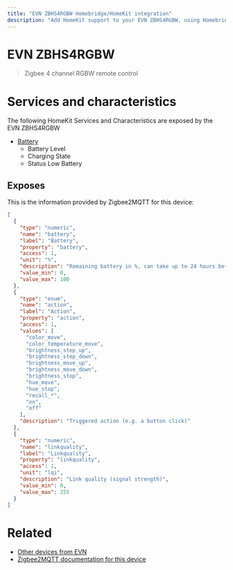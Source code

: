 ```yaml
---
title: "EVN ZBHS4RGBW Homebridge/HomeKit integration"
description: "Add HomeKit support to your EVN ZBHS4RGBW, using Homebridge, Zigbee2MQTT and homebridge-z2m."
---
```

<!---
This file has been GENERATED using src/docgen/docgen.ts
DO NOT EDIT THIS FILE MANUALLY!
-->
# EVN ZBHS4RGBW
> Zigbee 4 channel RGBW remote control


# Services and characteristics
The following HomeKit Services and Characteristics are exposed by
the EVN ZBHS4RGBW

* [Battery](../../battery.md)
  * Battery Level
  * Charging State
  * Status Low Battery



## Exposes

This is the information provided by Zigbee2MQTT for this device:

```json
[
  {
    "type": "numeric",
    "name": "battery",
    "label": "Battery",
    "property": "battery",
    "access": 1,
    "unit": "%",
    "description": "Remaining battery in %, can take up to 24 hours before reported.",
    "value_min": 0,
    "value_max": 100
  },
  {
    "type": "enum",
    "name": "action",
    "label": "Action",
    "property": "action",
    "access": 1,
    "values": [
      "color_move",
      "color_temperature_move",
      "brightness_step_up",
      "brightness_step_down",
      "brightness_move_up",
      "brightness_move_down",
      "brightness_stop",
      "hue_move",
      "hue_stop",
      "recall_*",
      "on",
      "off"
    ],
    "description": "Triggered action (e.g. a button click)"
  },
  {
    "type": "numeric",
    "name": "linkquality",
    "label": "Linkquality",
    "property": "linkquality",
    "access": 1,
    "unit": "lqi",
    "description": "Link quality (signal strength)",
    "value_min": 0,
    "value_max": 255
  }
]
```

# Related
* [Other devices from EVN](../index.md#evn)
* [Zigbee2MQTT documentation for this device](https://www.zigbee2mqtt.io/devices/ZBHS4RGBW.html)